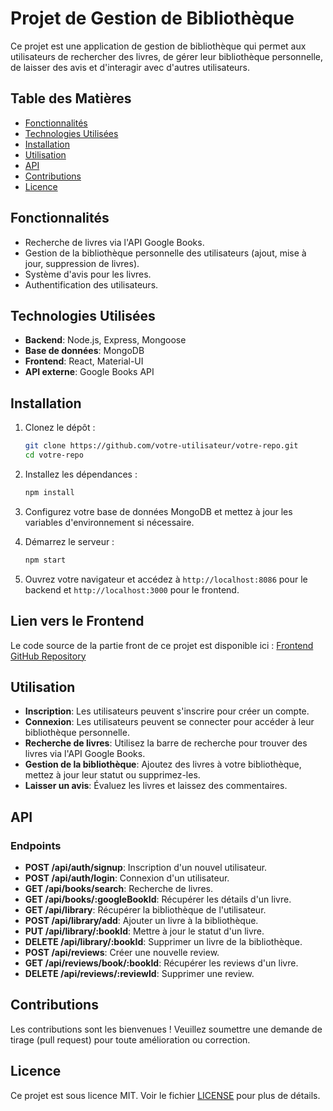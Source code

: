 # Projet de Gestion de Bibliothèque

Ce projet est une application de gestion de bibliothèque qui permet aux utilisateurs de rechercher des livres, de gérer leur bibliothèque personnelle, de laisser des avis et d'interagir avec d'autres utilisateurs.

## Table des Matières

- [Fonctionnalités](#fonctionnalités)
- [Technologies Utilisées](#technologies-utilisées)
- [Installation](#installation)
- [Utilisation](#utilisation)
- [API](#api)
- [Contributions](#contributions)
- [Licence](#licence)

## Fonctionnalités

- Recherche de livres via l'API Google Books.
- Gestion de la bibliothèque personnelle des utilisateurs (ajout, mise à jour, suppression de livres).
- Système d'avis pour les livres.
- Authentification des utilisateurs.

## Technologies Utilisées

- **Backend**: Node.js, Express, Mongoose
- **Base de données**: MongoDB
- **Frontend**: React, Material-UI
- **API externe**: Google Books API

## Installation

1. Clonez le dépôt :
   ```bash
   git clone https://github.com/votre-utilisateur/votre-repo.git
   cd votre-repo
   ```

2. Installez les dépendances :
   ```bash
   npm install
   ```

3. Configurez votre base de données MongoDB et mettez à jour les variables d'environnement si nécessaire.

4. Démarrez le serveur :
   ```bash
   npm start
   ```

5. Ouvrez votre navigateur et accédez à `http://localhost:8086` pour le backend et `http://localhost:3000` pour le frontend.

## Lien vers le Frontend

Le code source de la partie front de ce projet est disponible ici : [Frontend GitHub Repository](https://github.com/Hallou-G-Y/project_biblio_front)

## Utilisation

- **Inscription**: Les utilisateurs peuvent s'inscrire pour créer un compte.
- **Connexion**: Les utilisateurs peuvent se connecter pour accéder à leur bibliothèque personnelle.
- **Recherche de livres**: Utilisez la barre de recherche pour trouver des livres via l'API Google Books.
- **Gestion de la bibliothèque**: Ajoutez des livres à votre bibliothèque, mettez à jour leur statut ou supprimez-les.
- **Laisser un avis**: Évaluez les livres et laissez des commentaires.

## API

### Endpoints

- **POST /api/auth/signup**: Inscription d'un nouvel utilisateur.
- **POST /api/auth/login**: Connexion d'un utilisateur.
- **GET /api/books/search**: Recherche de livres.
- **GET /api/books/:googleBookId**: Récupérer les détails d'un livre.
- **GET /api/library**: Récupérer la bibliothèque de l'utilisateur.
- **POST /api/library/add**: Ajouter un livre à la bibliothèque.
- **PUT /api/library/:bookId**: Mettre à jour le statut d'un livre.
- **DELETE /api/library/:bookId**: Supprimer un livre de la bibliothèque.
- **POST /api/reviews**: Créer une nouvelle review.
- **GET /api/reviews/book/:bookId**: Récupérer les reviews d'un livre.
- **DELETE /api/reviews/:reviewId**: Supprimer une review.

## Contributions

Les contributions sont les bienvenues ! Veuillez soumettre une demande de tirage (pull request) pour toute amélioration ou correction.

## Licence

Ce projet est sous licence MIT. Voir le fichier [LICENSE](LICENSE) pour plus de détails.
